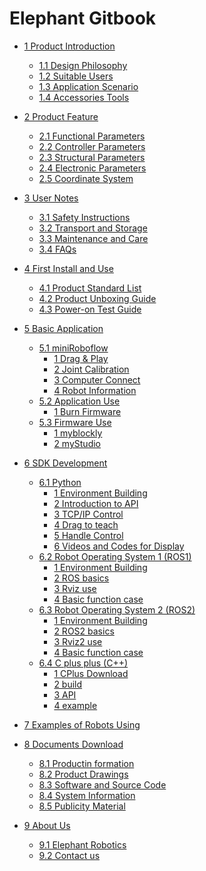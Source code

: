 # Elephant Gitbook

* [1 Product Introduction](1-ProductIntroduction/README.md)
  * [1.1 Design Philosophy](1-ProductIntroduction/1.1-DesignPhilosophy.md)
  * [1.2 Suitable Users](1-ProductIntroduction/1.2-SuitableUsers.md)
  * [1.3 Application Scenario](1-ProductIntroduction/1.3-ApplicationScenario.md)
  * [1.4 Accessories Tools](1-ProductIntroduction/1.4-AccessoriesTools/1.4-AccessoriesTools.md)

* [2 Product Feature](2-ProductFeature/README.md)
  * [2.1 Functional Parameters](2-ProductFeature/2.1-MachineSpecification.md)
  * [2.2 Controller Parameters](2-ProductFeature/2.2-ControlCoreParameter.md)
  * [2.3 Structural Parameters](2-ProductFeature/2.3-MechanicalStructureParameter.md)
  * [2.4 Electronic Parameters](2-ProductFeature/2.4-ElectricalCharacteristicParameter.md)
  * [2.5 Coordinate System](2-ProductFeature/2.5-CoordinateSystem.md)

* [3 User Notes](3-UserNotes/REMADE.md) <br>
  * [3.1 Safety Instructions](3-UserNotes/3.1-SafetyInstruction.md)
  * [3.2 Transport and Storage](3-UserNotes/3.2-TransportandStorage.md)
  * [3.3 Maintenance and Care](/3-UserNotes/3.3-MaintenanceandCare.md)
  * [3.4 FAQs](3-UserNotes/3.4-FAQsandSolutions.md)

* [4 First Install and Use](4-FirstInstallAndUse/README.md)
  * [4.1 Product Standard List](4-FirstInstallAndUse/4.1-ProductStandardList.md)
  * [4.2 Product Unboxing Guide](4-FirstInstallAndUse/4.2-ProductUnboxingGuide.md)
  * [4.3 Power-on Test Guide](4-FirstInstallAndUse/4.3-Power-onTestGuide.md)

* [5 Basic Application](5-BasicApplication/README.md)
  * [5.1 miniRoboflow](/5-BasicApplication/5.1-SystemUsageInstructions/5.1-SystemUsageInstructions.md) <br>
    * [1 Drag & Play](/5-BasicApplication/5.1-SystemUsageInstructions/320m5/4.2.1.1-micro_controller.md) <br>
    * [2 Joint Calibration](/5-BasicApplication/5.1-SystemUsageInstructions/320m5/4.2.2.1-micro_controller.md) <br>
    * [3 Computer Connect](/5-BasicApplication/5.1-SystemUsageInstructions/320m5/4.2.3.1-micro_controller.md) <br>
    * [4 Robot Information](/5-BasicApplication/5.1-SystemUsageInstructions/320m5/4.2.4.1-micro_controller.md) <br>  
  * [5.2 Application Use](5-BasicApplication/5.2-ApplicationUse/5.2-ApplicationUse.md)
    * [1 Burn Firmware](5-BasicApplication/5.3-FirmwareUse/m5/2-burn_firmware.md)
  * [5.3 Firmware Use](5-BasicApplication/5.3-FirmwareUse/5.3-FirmwareUse.md)
    * [1 myblockly](5-BasicApplication/5.2-ApplicationUse/5.2.1-myblockly/320m5/README.md)
    * [2 myStudio](5-BasicApplication/5.2-ApplicationUse/5.2.2-mystudio/320m5/README.md)

* [6 SDK Development](6-SDKDevelopment/README.md)
  * [6.1 Python](6-SDKDevelopment/6.1-ApplicationBasePython.md)
    * [1 Environment Building](10-ApplicationBasePython/10.1_320_PI-ApplicationPython/1_download.md)
    * [2 Introduction to API](10-ApplicationBasePython/10.1_320_PI-ApplicationPython/2_API.md)
    * [3 TCP/IP Control](10-ApplicationBasePython/10.1_320_PI-ApplicationPython/3_TCPIP.md)
    * [4 Drag to teach](10-ApplicationBasePython/10.2_320_M5-ApplicationPython/4_drag.md)
    * [5 Handle Control](10-ApplicationBasePython/10.1_320_PI-ApplicationPython/5_Handle_control.md)
    * [6 Videos and Codes for Display](10-ApplicationBasePython/10.2_320_M5-ApplicationPython/5_example.md)
  * [6.2 Robot Operating System 1 (ROS1) ](11-ApplicationBaseROS/11.1-ROS1/README.md)
    * [1 Environment Building](11-ApplicationBaseROS/11.1-ROS1/11.1.1-EnvironmentBuilding.md)
    * [2 ROS basics](11-ApplicationBaseROS/11.1-ROS1/11.1.2-ROS_Basics.md)
    * [3 Rviz use](11-ApplicationBaseROS/11.1-ROS1/11.1.3-RvizIntroduction.md)
    * [4 Basic function case](11-ApplicationBaseROS/11.1-ROS1/11.1.4-BasicFunction.md)
  * [6.3 Robot Operating System 2 (ROS2)](11-ApplicationBaseROS/11.2-ROS2/README.md)
    * [1 Environment Building](11-ApplicationBaseROS/11.2-ROS2/11.2.1-EnvironmentBuilding.md)
    * [2 ROS2 basics](11-ApplicationBaseROS/11.2-ROS2/11.2.2-ROS2_Basics.md)
    * [3 Rviz2 use](11-ApplicationBaseROS/11.2-ROS2/11.2.3-Rviz2Introduction.md)
    * [4 Basic function case](11-ApplicationBaseROS/11.2-ROS2/11.2.4-BasicFunction.md)
  * [6.4 C plus plus (C++)](6-SDKDevelopment/6.3-ApplicationBaseCPlus.md)
    * [1 CPlus Download](12-ApplicationBaseCPlus/12.1-download.md)
    * [2 build](12-ApplicationBaseCPlus/12.2-build.md)
    * [3 API](12-ApplicationBaseCPlus/12.3-API.md)
    * [4 example](12-ApplicationBaseCPlus/12.4-example.md)

* [7 Examples of Robots Using](7-ExamplesRobotsUsing/7-ExamplesRobotsUsing.md)

* [8 Documents Download](8-FilesDownload/README.md)
  * [8.1 Productin formation](8-FilesDownload/8.1-Productinformation.md)
  * [8.2 Product Drawings](8-FilesDownload/8.2-ProductDrawings.md)
  * [8.3 Software and Source Code](8-FilesDownload/8.3-SoftwareDocumentation.md)
  * [8.4 System Information](8-FilesDownload/8.4-SystemInformation.md)
  * [8.5 Publicity Material](/8-FilesDownload/8.5-PublicityMaterial.md)

* [9 About Us](9-AboutUs/README.md)
  * [9.1 Elephant Robotics](9-AboutUs/9.1-company.md)
  * [9.2 Contact us](9-AboutUs/9.2-contact.md)